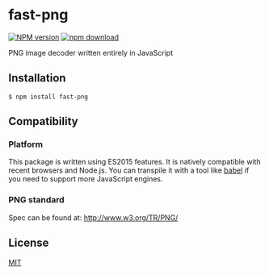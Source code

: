 # fast-png

  [![NPM version][npm-image]][npm-url]
  [![npm download][download-image]][download-url]

PNG image decoder written entirely in JavaScript

## Installation

```
$ npm install fast-png
```

## Compatibility

### Platform

This package is written using ES2015 features. It is natively compatible with recent browsers
and Node.js. You can transpile it with a tool like [babel](https://babeljs.io/) if you need to support more
JavaScript engines.

### PNG standard

Spec can be found at: http://www.w3.org/TR/PNG/

## License

  [MIT](./LICENSE)

[npm-image]: https://img.shields.io/npm/v/fast-png.svg?style=flat-square
[npm-url]: https://www.npmjs.com/package/fast-png
[download-image]: https://img.shields.io/npm/dm/fast-png.svg?style=flat-square
[download-url]: https://www.npmjs.com/package/fast-png
